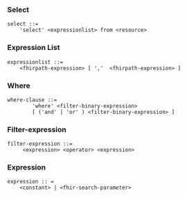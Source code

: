 ### Select 
```
select ::=    
    'select' <expressionlist> from <resource>
```


### Expression List
```
expressionlist ::=    
    <fhirpath-expression> [ ','  <fhirpath-expression> ] 
```

### Where
``` 
where-clause ::= 
        'where' <filter-binary-expression> 
        [ ('and' | 'or' ) <filter-binary-expression> ]
```

### Filter-expression

```
filter-expression ::=
     <expression> <operator> <expression> 
```

### Expression
```
expression :: =
    <constant> | <fhir-search-parameter> 
```